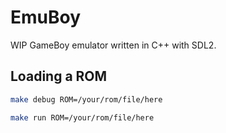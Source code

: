 # EmuBoy

WIP GameBoy emulator written in C++ with SDL2.

## Loading a ROM

```bash
make debug ROM=/your/rom/file/here
```

```bash
make run ROM=/your/rom/file/here
```
